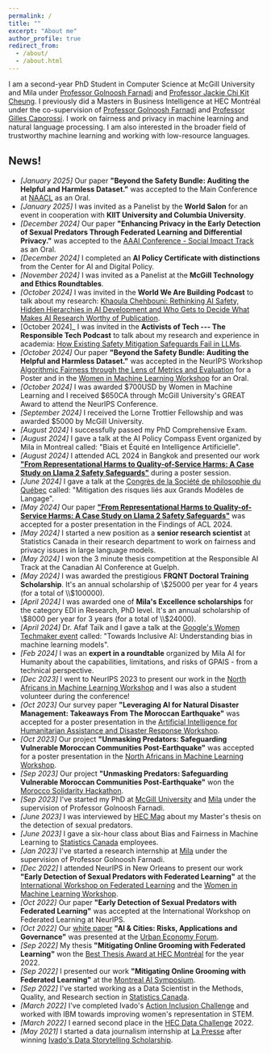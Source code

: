 ```yaml
---
permalink: /
title: ""
excerpt: "About me"
author_profile: true
redirect_from:
  - /about/
  - /about.html
---
```

I am a second-year PhD Student in Computer Science at McGill University and Mila under [Professor Golnoosh Farnadi](https://gfarnadi.github.io/) and [Professor Jackie Chi Kit Cheung](https://www.cs.mcgill.ca/~jcheung/). I previously did a Masters in Business Intelligence at HEC Montréal under the co-supervision of [Professor Golnoosh Farnadi](https://gfarnadi.github.io/) and [Professor Gilles Caporossi](https://www.hec.ca/en/profs/gilles.caporossi.html). 
I work on fairness and privacy in machine learning and natural language processing. I am also interested in the broader field of trustworthy machine learning and working with low-resource languages.




News!
------
*  _[January 2025]_ Our paper **"Beyond the Safety Bundle: Auditing the Helpful and Harmless Dataset."** was accepted to the Main Conference at [NAACL](https://2025.naacl.org/) as an Oral.
*  _[January 2025]_ I was invited as a Panelist by the **World Salon** for an event in cooperation with **KIIT University and Columbia University**.
*  _[December 2024]_ Our paper **"Enhancing Privacy in the Early Detection of Sexual Predators Through Federated Learning and Differential Privacy."** was accepted to the [AAAI Conference - Social Impact Track](https://aaai.org/conference/aaai/aaai-25/aisi-call/) as an Oral.
*   _[December 2024]_ I completed an **AI Policy Certificate with distinctions** from the Center for AI and Digital Policy.
*   _[November 2024]_ I was invited as a Panelist at the **McGill Technology and Ethics Roundtables**.
*   _[October 2024]_ I was invited in the **World We Are Building Podcast** to talk about my research: [Khaoula Chehbouni: Rethinking AI Safety, Hidden Hierarchies in AI Development and Who Gets to Decide What Makes AI Research Worthy of Publication](https://open.spotify.com/episode/3lBNgVduAaLujMpGQQeEOb).
*   [October 2024]_ I was invited in the **Activists of Tech --- The Responsible Tech Podcast** to talk about my research and experience in academia: [How Existing Safety Mitigation Safeguards Fail in LLMs](https://open.spotify.com/episode/2JstMyarNsxViuj9buux63).
*  _[October 2024]_ Our paper **"Beyond the Safety Bundle: Auditing the Helpful and Harmless Dataset."** was accepted in the NeurIPS Workshop [Algorithmic Fairness through the Lens of Metrics and Evaluation](https://www.afciworkshop.org/) for a Poster and in the [Women in Machine Learning Workshop](https://sites.google.com/wimlworkshop.org/wiml-2024/call-for-participation?authuser=0) for an Oral.
*  _[October 2024]_ I was awarded $700USD by Women in Machine Learning and I received $650CA through McGill University's GREAT Award to attend the NeurIPS Conference.
*  _[September 2024]_ I received the Lorne Trottier Fellowship and was awarded $5000 by McGill University. 
*  _[August 2024]_ I successfully passed my PhD Comprehensive Exam.
*  _[August 2024]_ I gave a talk at the AI Policy Compass Event organized by Mila in Montreal called: "Biais et Équité en Intelligence Artificielle".
*  _[August 2024]_ I attended ACL 2024 in Bangkok and presented our work [**"From Representational Harms to Quality-of-Service Harms: A Case Study on Llama 2 Safety Safeguards"**](https://aclanthology.org/2024.findings-acl.927/) during a poster session. 
*  _[June 2024]_ I gave a talk at the [Congrès de la Société de philosophie du Québec](https://frq.gouv.qc.ca/evenement/chatgpt-et-lethique-reflexions-autour-des-grands-modeles-de-langage-llm-et-autres-algorithmes-de-generation/) called: "Mitigation des risques liés aux Grands Modèles de Langage".
*  _[May 2024]_ Our paper [**"From Representational Harms to Quality-of-Service Harms: A Case Study on Llama 2 Safety Safeguards"**](https://aclanthology.org/2024.findings-acl.927/) was accepted for a poster presentation in the Findings of ACL 2024. 
* _[May 2024]_ I started a new position as a **senior research scientist** at Statistics Canada in their research department to work on fairness and privacy issues in large language models.
* _[May 2024]_ I won the 3 minute thesis competition at the Responsible AI Track at the Canadian AI Conference at Guelph. 
* _[May 2024]_ I was awarded the prestigious **FRQNT Doctoral Training Scholarship**. It's an annual scholarship of \\$25000 per year for 4 years (for a total of \\$100000).
* _[April 2024]_ I was awarded one of **Mila's Excellence scholarships** for the category EDI in Research, PhD level. It's an annual scholarship of \\$8000 per year for 3 years (for a total of \\$24000).
*  _[April 2024]_ Dr. Afaf Taïk and I gave a talk at the [Google's Women Techmaker event](https://wtmmontreal.com/speakers/) called: "Towards Inclusive AI: Understanding bias in machine learning models".
*  _[Feb 2024]_ I was an **expert in a roundtable** organized by Mila AI for Humanity about the capabilities, limitations, and risks of GPAIS - from a technical perspective.
*  _[Dec 2023]_ I went to NeurIPS 2023 to present our work in the [North Africans in Machine Learning Workshop](https://sites.google.com/view/northafricansinml) and I was also a student volunteer during the conference!
* _[Oct 2023]_ Our survey paper **"Leveraging AI for Natural Disaster Management: Takeaways From The Moroccan Earthquake"**  was accepted for a poster presentation in the [Artificial Intelligence for Humanitarian Assistance and Disaster Response Workshop](https://www.hadr.ai/).
* _[Oct 2023]_ Our project **"Unmasking Predators: Safeguarding Vulnerable Moroccan Communities Post-Earthquake"**  was accepted for a poster presentation in the [North Africans in Machine Learning Workshop](https://sites.google.com/view/northafricansinml).
* _[Sep 2023]_ Our project **"Unmasking Predators: Safeguarding Vulnerable Moroccan Communities Post-Earthquake"**  won the [Morocco Solidarity Hackathon](https://morocco-solidarity-hackathon.io/).
* _[Sep 2023]_ I've started my PhD at [McGill University](https://www.mcgill.ca/) and [Mila](https://mila.quebec/en/) under the supervision of Professor Golnoosh Farnadi.
* _[June 2023]_ I was interviewed by [HEC Mag]([https://mag.hec.ca/](https://mag.hec.ca/khaoula-chehbouni-demasquer-les-predateurs-sexuels)) about my Master's thesis on the detection of sexual predators. 
* _[June 2023]_ I gave a six-hour class about Bias and Fairness in Machine Learning to [Statistics Canada](https://www.statcan.gc.ca/en/start) employees.
* _[Jan 2023]_ I've started a research internship at [Mila](https://mila.quebec/en/) under the supervision of Professor Golnoosh Farnadi.
* _[Dec 2022]_ I attended NeurIPS in New Orleans to present our work **"Early Detection of Sexual Predators with Federated Learning"** at the [International Workshop on Federated Learning](https://federated-learning.org/fl-neurips-2022/) and the [Women in Machine Learning Workshop](https://sites.google.com/view/wiml2022/).
* _[Oct 2022]_ Our paper **"Early Detection of Sexual Predators with Federated Learning"** was accepted at the International Workshop on Federated Learning at NeurIPS.
* _[Oct 2022]_ Our [white paper](https://unhabitat.org/ai-cities-risks-applications-and-governance) **"AI & Cities: Risks, Applications and Governance"** was presented at the [Urban Economy Forum](https://www.ueforum.org/uef4).
* _[Sep 2022]_ My thesis **"Mitigating Online Grooming with Federated Learning"** won the [Best Thesis Award at HEC Montréal](https://www.hec.ca/en/news/2023/khaoula-chehbouni-wins-2022-award-for-best-masters-thesis.html#:~:text=Khaoula%20Chehbouni%2C%20a%20graduate%20of,Gilles%20Caporossi%20and%20Golnoosh%20Farnadi.) for the year 2022.
* _[Sep 2022]_ I presented our work **"Mitigating Online Grooming with Federated Learning"** at the [Montreal AI Symposium](http://montrealaisymposium.com/). 
* _[Sep 2022]_ I've started working as a Data Scientist in the Methods, Quality, and Research section in [Statistics Canada](https://www.statcan.gc.ca/en/start).
* _[March 2022]_ I've completed Ivado's [Action Inclusion Challenge](https://ivado.ca/en/action-inclusion-challenge/) and worked with IBM towards improving women's representation in STEM.
* _[March 2022]_ I earned second place in the [HEC Data Challenge](https://en.csdschec.com/hecdatachallenge) 2022.
* _[May 2021]_ I started a data journalism internship at [La Presse](https://www.lapresse.ca/) after winning [Ivado's Data Storytelling Scholarship](https://ivado.ca/bourses-et-subventions/bourses-de-stage-des-donnees-pour-raconter/).
  
<!-- * _[June 2021]_ I'll be joining **NUS MComp (AI specialization)** program in August 2021. -->
<!-- * _[June 2021]_ Our paper **"Learning-Based Simultaneous Detection and Characterization of Time Delay Attack in Cyber-Physical Systems"** is now available online at IEEE Explore. [\[link\]](https://ieeexplore.ieee.org/document/9352977){:target="_blank"} [\[pdf\]](http://prakharg24.github.io/files/learning_cps.pdf){:target="_blank"} -->
<!-- * _[Oct 2020]_ We have updated the latest version of our work on Time Series Analysis in High Frequency Trading. Checkout the paper on [arxiv](https://arxiv.org/abs/1809.01506){:target="_blank"}. -->
<!-- * _[Sep 2020]_ We have updated the latest version of our work on Zero-shot Abstractive Summarization for Conversations. Checkout the paper on [arxiv](https://arxiv.org/abs/1902.01615){:target="_blank"}. -->
